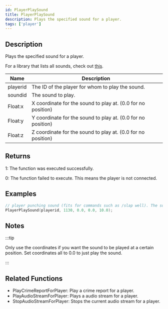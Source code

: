 ```yaml
---
id: PlayerPlaySound
title: PlayerPlaySound
description: Plays the specified sound for a player.
tags: ['player']
---
```


## Description

Plays the specified sound for a player.

For a library that lists all sounds, check out [this](https://github.com/WoutProvost/samp-sound-array).


| Name | Description |
|------|-------------|
|playerid | The ID of the player for whom to play the sound.|
|soundid | The sound to play.|
|Float:x | X coordinate for the sound to play at. (0.0 for no position)|
|Float:y | Y coordinate for the sound to play at. (0.0 for no position)|
|Float:z | Z coordinate for the sound to play at. (0.0 for no position)|


## Returns

 1: The function was executed successfully. 

 0: The function failed to execute. This means the player is not connected.


## Examples


```c
// player punching sound (fits for commands such as /slap well). The sound will be quiet, as the source is actually 10 meters above the player.
PlayerPlaySound(playerid, 1130, 0.0, 0.0, 10.0);
```


## Notes

:::tip

Only use the coordinates if you want the sound to be played at a certain position. Set coordinates all to 0.0 to just play the sound.

:::


## Related Functions


-  PlayCrimeReportForPlayer: Play a crime report for a player.
-  PlayAudioStreamForPlayer: Plays a audio stream for a player.
-  StopAudioStreamForPlayer: Stops the current audio stream for a player.
